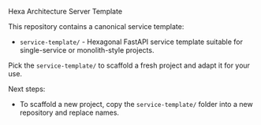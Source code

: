 Hexa Architecture Server Template

This repository contains a canonical service template:

- `service-template/` - Hexagonal FastAPI service template suitable for single-service or monolith-style projects.

Pick the `service-template/` to scaffold a fresh project and adapt it for your use.

Next steps:
- To scaffold a new project, copy the `service-template/` folder into a new repository and replace names.
